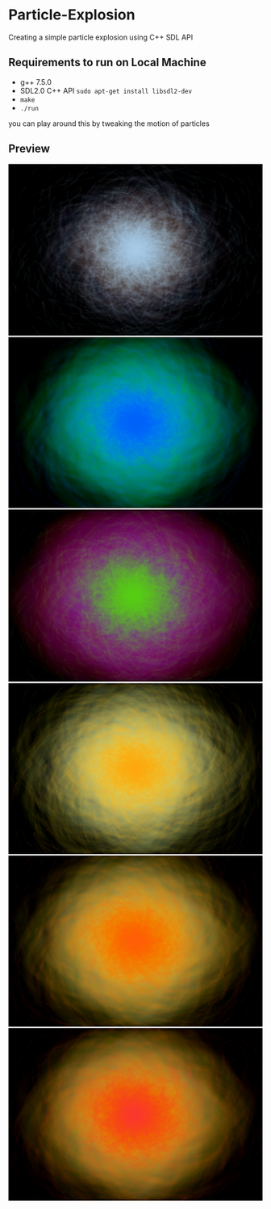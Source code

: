 # Particle-Explosion
Creating a simple particle explosion using C++ SDL API

## Requirements to run on Local Machine

- g++ 7.5.0
- SDL2.0 C++ API
`sudo apt-get install libsdl2-dev`
- `make`
- `./run`


you can play around this by tweaking the motion of particles

## Preview

![alt text](./preview/p1.png)
![alt text](./preview/p2.png)
![alt text](./preview/p3.png)
![alt text](./preview/p4.png)
![alt text](./preview/p5.png)
![alt text](./preview/p6.png)


